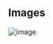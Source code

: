 ## Images

![image](https://github.com/user-attachments/assets/0064cd23-eb04-462f-83f7-c343b61a67da)
